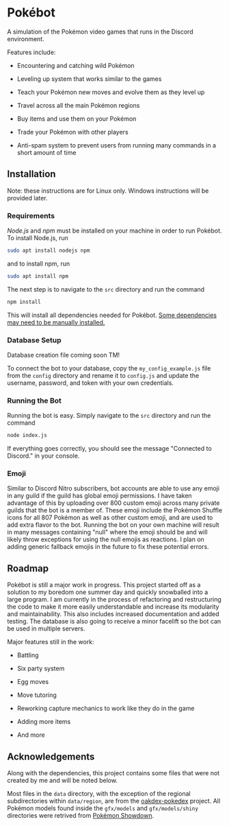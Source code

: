 # Pokébot

A simulation of the Pokémon video games that runs in the Discord environment.

Features include:

* Encountering and catching wild Pokémon

* Leveling up system that works similar to the games

* Teach your Pokémon new moves and evolve them as they level up

* Travel across all the main Pokémon regions

* Buy items and use them on your Pokémon

* Trade your Pokémon with other players

* Anti-spam system to prevent users from running many commands in a short amount of time

## Installation

Note: these instructions are for Linux only. Windows instructions will be provided later.

### Requirements

*Node.js* and *npm* must be installed on your machine in order to run Pokébot. To install Node.js, run

```bash
sudo apt install nodejs npm
```

and to install npm, run

```bash
sudo apt install npm
```

The next step is to navigate to the `src` directory and run the command

```bash
npm install
```

This will install all dependencies needed for Pokébot. [Some dependencies may need to be manually installed.](https://stackoverflow.com/questions/35207380/how-to-install-npm-peer-dependencies-automatically/35207983)

### Database Setup

Database creation file coming soon TM!

To connect the bot to your database, copy the `my_config_example.js` file from the `config` directory and rename it to `config.js` and update the username, password, and token with your own credentials.

### Running the Bot

Running the bot is easy. Simply navigate to the `src` directory and run the command

```bash
node index.js
```

If everything goes correctly, you should see the message "Connected to Discord." in your console.

### Emoji

Similar to Discord Nitro subscribers, bot accounts are able to use any emoji in any guild if the guild has global emoji permissions. I have taken advantage of this by uploading over 800 custom emoji across many private guilds that the bot is a member of. These emoji include the Pokémon Shuffle icons for all 807 Pokémon as well as other custom emoji, and are used to add extra flavor to the bot. Running the bot on your own machine will result in many messages containing "null" where the emoji should be and will likely throw exceptions for using the null emojis as reactions. I plan on adding generic fallback emojis in the future to fix these potential errors.

## Roadmap

Pokébot is still a major work in progress. This project started off as a solution to my boredom one summer day and quickly snowballed into a large program. I am currently in the process of refactoring and restructuring the code to make it more easily understandable and increase its modularity and maintainability. This also includes increased documentation and added testing. The database is also going to receive a minor facelift so the bot can be used in multiple servers.

Major features still in the work:

* Battling

* Six party system

* Egg moves

* Move tutoring

* Reworking capture mechanics to work like they do in the game

* Adding more items

* And more

## Acknowledgements

Along with the dependencies, this project contains some files that were not created by me and will be noted below.

Most files in the `data` directory, with the exception of the regional subdirectories within `data/region`, are from the [oakdex-pokedex](https://github.com/jalyna/oakdex-pokedex) project. All Pokémon models found inside the `gfx/models` and `gfx/models/shiny` directories were retrived from [Pokémon Showdown](https://pokemonshowdown.com/).